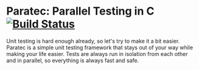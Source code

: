 # Paratec: Parallel Testing in C [![Build Status](https://travis-ci.org/thatguystone/paratec.svg?branch=master)](https://travis-ci.org/thatguystone/paratec)

Unit testing is hard enough already, so let's try to make it a bit easier.
Paratec is a simple unit testing framework that stays out of your way while
making your life easier. Tests are always run in isolation from each other and
in parallel, so everything is always fast and safe.
